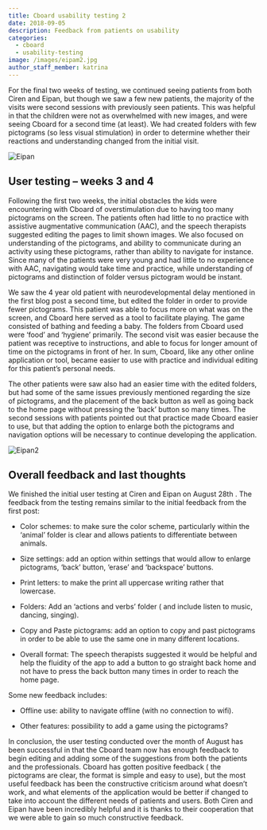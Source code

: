 ```yaml
---
title: Cboard usability testing 2
date: 2018-09-05
description: Feedback from patients on usability
categories:
  - cboard
  - usability-testing
image: /images/eipam2.jpg
author_staff_member: katrina
---
```


For the final two weeks of testing, we continued seeing patients from both Ciren and Eipan, but though we saw a few new patients, the majority of the visits were second sessions with previously seen patients. This was helpful in that the children were not as overwhelmed with new images, and were seeing Cboard for a second time (at least). We had created folders with few pictograms (so less visual stimulation) in order to determine whether their reactions and understanding changed from the initial visit.

![Eipan](/images/eipam2.jpg)

## User testing – weeks 3 and 4

Following the first two weeks, the initial obstacles the kids were encountering with Cboard of overstimulation due to having too many pictograms on the screen. The patients often had little to no practice with assistive augmentative communication (AAC), and the speech therapists suggested editing the pages to limit shown images. We also focused on understanding of the pictograms, and ability to communicate during an activity using these pictograms, rather than ability to navigate for instance. Since many of the patients were very young and had little to no experience with AAC, navigating would take time and practice, while understanding of pictograms and distinction of folder versus pictogram would be instant.

We saw the 4 year old patient with neurodevelopmental delay mentioned in the first blog post a second time, but edited the folder in order to provide fewer pictograms. This patient was able to focus more on what was on the screen, and Cboard here served as a tool to facilitate playing. The game consisted of bathing and feeding a baby. The folders from Cboard used were ‘food’ and ‘hygiene’ primarily. The second visit was easier because the patient was receptive to instructions, and able to focus for longer amount of time on the pictograms in front of her. In sum, Cboard, like any other online application or tool, became easier to use with practice and individual editing for this patient’s personal needs.

The other patients were saw also had an easier time with the edited folders, but had some of the same issues previously mentioned regarding the size of pictograms, and the placement of the back button as well as going back to the home page without pressing the ‘back’ button so many times. The second sessions with patients pointed out that practice made Cboard easier to use, but that adding the option to enlarge both the pictograms and navigation options will be necessary to continue developing the application.

![Eipan2](/images/eipan3.jpeg)

## Overall feedback and last thoughts

We finished the initial user testing at Ciren and Eipan on August 28th . The feedback from the testing remains similar to the initial feedback from the first post:

- Color schemes: to make sure the color scheme, particularly within the ‘animal’ folder is clear and allows patients to differentiate between animals.

- Size settings: add an option within settings that would allow to enlarge pictograms, ‘back’ button, ‘erase’ and ‘backspace’ buttons.

- Print letters: to make the print all uppercase writing rather that lowercase.

- Folders: Add an ‘actions and verbs’ folder ( and include listen to music, dancing, singing).

- Copy and Paste pictograms: add an option to copy and past pictograms in order to be able to use the same one in many different locations.

- Overall format: The speech therapists suggested it would be helpful and help the fluidity of the app to add a button to go straight back home and not have to press the back button many times in order to reach the home page.

Some new feedback includes:

- Offline use: ability to navigate offline (with no connection to wifi).

- Other features: possibility to add a game using the pictograms?

In conclusion, the user testing conducted over the month of August has been successful in that the Cboard team now has enough feedback to begin editing and adding some of the suggestions from both the patients and the professionals. Cboard has gotten positive feedback ( the pictograms are clear, the format is simple and easy to use), but the most useful feedback has been the constructive criticism around what doesn’t work, and what elements of the application would be better if changed to take into account the different needs of patients and users. Both Ciren and Eipan have been incredibly helpful and it is thanks to their cooperation that we were able to gain so much constructive feedback.